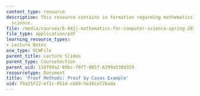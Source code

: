 ```yaml
---
content_type: resource
description: This resource contains in formation regarding mathematics for computer
  science.
file: /media/courses/6-042j-mathematics-for-computer-science-spring-2015/79a25f22ef1c051dcbb95e18ce72bada_MIT6_042JS16_ProofExample.pdf
file_type: application/pdf
learning_resource_types:
- Lecture Notes
ocw_type: OCWFile
parent_title: Lecture Slides
parent_type: CourseSection
parent_uid: 118f09a2-89bc-f0f7-005f-6299a530d329
resourcetype: Document
title: 'Proof Methods: Proof by Cases Example'
uid: 79a25f22-ef1c-051d-cbb9-5e18ce72bada
---
```

